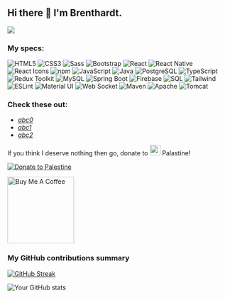 ## Hi there 👋 I'm Brenthardt.

![](https://komarev.com/ghpvc/?username=brenthardt&color=%2300FF00)
<h3>My specs:</h3>
<p>
  <img alt="HTML5" src="https://img.shields.io/badge/-HTML5-E34F26?style=flat-square&logo=html5&logoColor=white" />
  <img alt="CSS3" src="https://img.shields.io/badge/-CSS3-1572B6?style=flat-square&logo=css3&logoColor=white" />
  <img alt="Sass" src="https://img.shields.io/badge/-Sass-CC6699?style=flat-square&logo=sass&logoColor=white" />
  <img alt="Bootstrap" src="https://img.shields.io/badge/-Bootstrap-7953b3?style=flat-square&logo=bootstrap&logoColor=white" />
  <img alt="React" src="https://img.shields.io/badge/-React-45b8d8?style=flat-square&logo=react&logoColor=white" />
  <img alt="React Native" src="https://img.shields.io/badge/-React%20Native-61DAFB?style=flat-square&logo=react&logoColor=white" />
  <img alt="React Icons" src="https://img.shields.io/badge/React_Icons-61DAFB?style=flat-square&logo=react&logoColor=white" />
  <img alt="npm" src="https://img.shields.io/badge/-NPM-CB3837?style=flat-square&logo=npm&logoColor=white" />
  <img alt="JavaScript" src="https://img.shields.io/badge/-JavaScript-F7DF1E?style=flat-square&logo=javascript&logoColor=black" />
   <img alt="Java" src="https://img.shields.io/badge/-Java-007396?style=flat-square&logo=openjdk&logoColor=white" />
    <img alt="PostgreSQL" src="https://img.shields.io/badge/-PostgreSQL-336791?style=flat-square&logo=postgresql&logoColor=white" />
  <img alt="TypeScript" src="https://img.shields.io/badge/-TypeScript-007ACC?style=flat-square&logo=typescript&logoColor=white" />
  <img alt="Redux Toolkit" src="https://img.shields.io/badge/-Redux%20Toolkit-764ABC?style=flat-square&logo=redux&logoColor=white" />
   <img alt="MySQL" src="https://img.shields.io/badge/-MySQL-4479A1?style=flat-square&logo=mysql&logoColor=white" />
    <img alt="Spring Boot" src="https://img.shields.io/badge/-Spring%20Boot-6DB33F?style=flat-square&logo=spring-boot&logoColor=white" />
  <img alt="Firebase" src="https://img.shields.io/badge/-Firebase-FFCA28?style=flat-square&logo=firebase&logoColor=black" />
  <img alt="SQL" src="https://img.shields.io/badge/SQL-005C84?style=flat-square&logo=mysql&logoColor=white" />
  <img alt="Tailwind" src="https://img.shields.io/badge/-Tailwind-%23F7B93E?style=flat-square&logo=tailwind&logoColor=white" />
  <img alt="ESLint" src="https://img.shields.io/badge/-ESLint-4B32C3?style=flat-square&logo=eslint&logoColor=white" />
  <img alt="Material UI" src="https://img.shields.io/badge/-Material%20UI-0081CB?style=flat-square&logo=material-ui&logoColor=white" />
  <img alt="Web Socket" src="https://img.shields.io/badge/WebSockets-000000?style=flat-square&logo=websockets&logoColor=white" />
  <img alt="Maven" src="https://img.shields.io/badge/-Maven-C60F16?style=flat-square&logo=apache-maven&logoColor=white" />
  <img alt="Apache" src="https://img.shields.io/badge/-Apache-%23D22128?style=flat-square&logo=apache&logoColor=white" />
  <img alt="Tomcat" src="https://img.shields.io/badge/-Tomcat-%23F8DC75?style=flat-square&logo=apache-tomcat&logoColor=black" />
</p>

<h3>Check these out:</h3>
<ul>
 <li><a href="abc0"><i>abc0</i></a></li>
  <li><a href="abc1"><i>abc1</i></a></li>
  <li><a href="abc2"><i>abc2</i></a></li>
</ul>

<p>If you think I deserve nothing then go, donate to <img src="https://cdnjs.cloudflare.com/ajax/libs/flag-icon-css/3.5.0/flags/4x3/ps.svg" width="24"> Palastine!</p>
<p>
  <a href="https://oneummah.org.uk/donate/">
    <img src="https://img.shields.io/badge/Donate%20to%20Palestine-FF4D4D?style=for-the-badge&logo=cashapp&labelColor=555" alt="Donate to Palestine">
  </a>
</p>
<a href="https://www.buymeacoffee.com/brenthardt" target="_blank"><img src="https://cdn.buymeacoffee.com/buttons/v2/default-red.png" alt="Buy Me A Coffee" width="150" ></a>


<h3>My GitHub contributions summary</h3>

[![GitHub Streak](https://github-readme-streak-stats.herokuapp.com?user=brenthardt&theme=dark&ring=fb4362&file=fb4362&currStreakNum=fb4362&currStreakLabel=fb4362&hide_border=true)](https://git.io/streak-stats)

![Your GitHub stats](https://github-readme-stats.vercel.app/api?username=brenthardt&hide_border=true&show_icons=true&bg_color=151515&title_color=fb4362&icon_color=fb4362&text_bold=false&text_color=9e9e9e)
